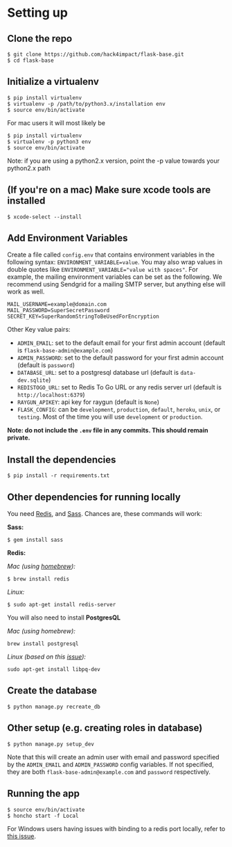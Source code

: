# Setting up

## Clone the repo

```
$ git clone https://github.com/hack4impact/flask-base.git
$ cd flask-base
```

## Initialize a virtualenv

```
$ pip install virtualenv
$ virtualenv -p /path/to/python3.x/installation env
$ source env/bin/activate
```

For mac users it will most likely be

```
$ pip install virtualenv
$ virtualenv -p python3 env
$ source env/bin/activate
```

Note: if you are using a python2.x version, point the -p value towards your python2.x path

## (If you're on a mac) Make sure xcode tools are installed

```
$ xcode-select --install
```

## Add Environment Variables

Create a file called `config.env` that contains environment variables in the following syntax: `ENVIRONMENT_VARIABLE=value`.
You may also wrap values in double quotes like `ENVIRONMENT_VARIABLE="value with spaces"`.
For example, the mailing environment variables can be set as the following.
We recommend using Sendgrid for a mailing SMTP server, but anything else will work as well.

```
MAIL_USERNAME=example@domain.com
MAIL_PASSWORD=SuperSecretPassword
SECRET_KEY=SuperRandomStringToBeUsedForEncryption
```

Other Key value pairs:

- `ADMIN_EMAIL`: set to the default email for your first admin account (default is `flask-base-admin@example.com`)
- `ADMIN_PASSWORD`: set to the default password for your first admin account (default is `password`)
- `DATABASE_URL`: set to a postgresql database url (default is `data-dev.sqlite`)
- `REDISTOGO_URL`: set to Redis To Go URL or any redis server url (default is `http://localhost:6379`)
- `RAYGUN_APIKEY`: api key for raygun (default is `None`)
- `FLASK_CONFIG`: can be `development`, `production`, `default`, `heroku`, `unix`, or `testing`. Most of the time you will use `development` or `production`.

**Note: do not include the `.env` file in any commits. This should remain private.**

## Install the dependencies

```
$ pip install -r requirements.txt
```

## Other dependencies for running locally

You need [Redis](http://redis.io/), and [Sass](http://sass-lang.com/). Chances are, these commands will work:

**Sass:**

```
$ gem install sass
```

**Redis:**

_Mac (using [homebrew](http://brew.sh/)):_

```
$ brew install redis
```

_Linux:_

```
$ sudo apt-get install redis-server
```

You will also need to install **PostgresQL**

_Mac (using homebrew):_

```
brew install postgresql
```

_Linux (based on this [issue](https://github.com/hack4impact/flask-base/issues/96)):_

```
sudo apt-get install libpq-dev
```

## Create the database

```
$ python manage.py recreate_db
```

## Other setup (e.g. creating roles in database)

```
$ python manage.py setup_dev
```

Note that this will create an admin user with email and password specified by the `ADMIN_EMAIL` and `ADMIN_PASSWORD` config variables. If not specified, they are both `flask-base-admin@example.com` and `password` respectively.

## Running the app

```
$ source env/bin/activate
$ honcho start -f Local
```

For Windows users having issues with binding to a redis port locally, refer to [this issue](https://github.com/hack4impact/flask-base/issues/132).

